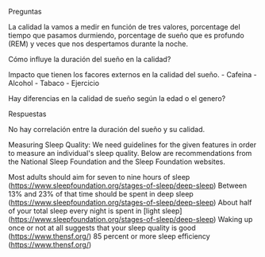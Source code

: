 Preguntas

La calidad la vamos a medir en función de tres valores, porcentage del tiempo que pasamos durmiendo, porcentage de sueño que es profundo (REM) y veces que nos despertamos durante la noche.

Cómo influye la duración del sueño en la calidad?

Impacto que tienen los facores externos en la calidad del sueño.
    - Cafeina
    - Alcohol
    - Tabaco
    - Ejercicio

Hay diferencias en la calidad de sueño según la edad o el genero?


Respuestas

No hay correlación entre la duración del sueño y su calidad.






Measuring Sleep Quality:
We need guidelines for the given features in order to measure an individual's sleep quality. Below are recommendations from the National Sleep Foundation and the Sleep Foundation websites.

Most adults should aim for seven to nine hours of sleep (https://www.sleepfoundation.org/stages-of-sleep/deep-sleep)
Between 13% and 23% of that time should be spent in deep sleep (https://www.sleepfoundation.org/stages-of-sleep/deep-sleep)
About half of your total sleep every night is spent in [light sleep] (https://www.sleepfoundation.org/stages-of-sleep/deep-sleep)
Waking up once or not at all suggests that your sleep quality is good (https://www.thensf.org/)
85 percent or more sleep efficiency (https://www.thensf.org/)